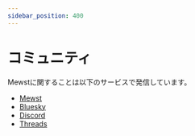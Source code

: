 ```yaml
---
sidebar_position: 400
---
```


# コミュニティ

Mewstに関することは以下のサービスで発信しています。

- [Mewst](https://mewst.com/@mewst)
- [Bluesky](https://bsky.app/profile/mewst.com)
- [Discord](https://discord.gg/tNwVpJ4Jfk)
- [Threads](https://www.threads.net/@mewstcom)

